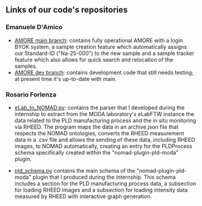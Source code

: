 ## Links of our code's repositories

### Emanuele D'Amico

* [AMORE main branch](https://github.com/PioApocalypse/AMORE): contains fully operational AMORE with a login BYOK system, a sample creation feature which automatically assigns our Standard-ID ("Na-25-000") to the new sample and a sample tracker feature which also allows for quick search and relocation of the samples.
* [AMORE dev branch](https://github.com/PioApocalypse/AMORE/tree/dev): contains development code that still needs testing; at present time it's up-to-date with main.



### Rosario Forlenza
* [eLab_to_NOMAD.py](https://github.com/RosarioForlenza/elab-to-nomad-parser): contains the parser that I developed during the internship to extract from the MODA laboratory's eLabFTW instance the data related to the PLD manufacturing process and the in situ monitoring via RHEED.
The program maps the data in an archive.json file that respects the NOMAD ontologies, converts the RHEED measurement data in a .csv file and allows the sending of these data, including RHEED images, to NOMAD automatically, creating an entry for the PLDProcess schema specifically created within the "nomad-plugin-pld-moda" plugin.

* [pld_schema.py](https://github.com/RosarioForlenza/nomad-plugin-pld-moda/blob/main/src/nomad_plugin_pld_moda/schema_packages/pld_schema.py) contains the main schema of the "nomad-plugin-pld-moda" plugin that I produced during the internship. This schema includes a section for the PLD manufacturing process data, a subsection for loading RHEED images and a subsection for loading intensity data measured by RHEED with interactive graph generation.
